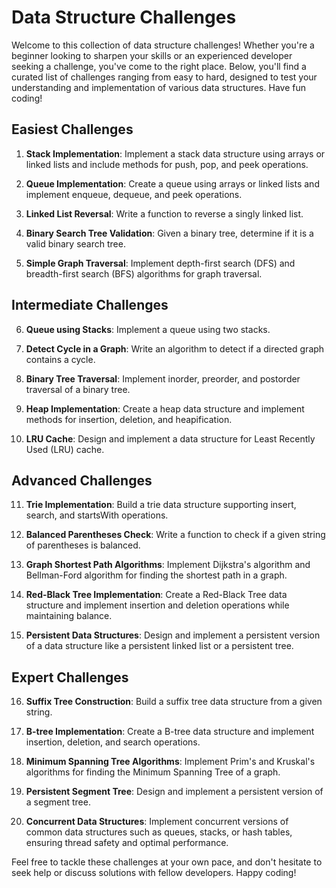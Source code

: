 # Data Structure Challenges

Welcome to this collection of data structure challenges! Whether you're a beginner looking to sharpen your skills or an experienced developer seeking a challenge, you've come to the right place. Below, you'll find a curated list of challenges ranging from easy to hard, designed to test your understanding and implementation of various data structures. Have fun coding!

## Easiest Challenges

1. **Stack Implementation**: Implement a stack data structure using arrays or linked lists and include methods for push, pop, and peek operations.
   
2. **Queue Implementation**: Create a queue using arrays or linked lists and implement enqueue, dequeue, and peek operations.

3. **Linked List Reversal**: Write a function to reverse a singly linked list.

4. **Binary Search Tree Validation**: Given a binary tree, determine if it is a valid binary search tree.

5. **Simple Graph Traversal**: Implement depth-first search (DFS) and breadth-first search (BFS) algorithms for graph traversal.

## Intermediate Challenges

6. **Queue using Stacks**: Implement a queue using two stacks.

7. **Detect Cycle in a Graph**: Write an algorithm to detect if a directed graph contains a cycle.

8. **Binary Tree Traversal**: Implement inorder, preorder, and postorder traversal of a binary tree.

9. **Heap Implementation**: Create a heap data structure and implement methods for insertion, deletion, and heapification.

10. **LRU Cache**: Design and implement a data structure for Least Recently Used (LRU) cache.

## Advanced Challenges

11. **Trie Implementation**: Build a trie data structure supporting insert, search, and startsWith operations.

12. **Balanced Parentheses Check**: Write a function to check if a given string of parentheses is balanced.

13. **Graph Shortest Path Algorithms**: Implement Dijkstra's algorithm and Bellman-Ford algorithm for finding the shortest path in a graph.

14. **Red-Black Tree Implementation**: Create a Red-Black Tree data structure and implement insertion and deletion operations while maintaining balance.

15. **Persistent Data Structures**: Design and implement a persistent version of a data structure like a persistent linked list or a persistent tree.

## Expert Challenges

16. **Suffix Tree Construction**: Build a suffix tree data structure from a given string.

17. **B-tree Implementation**: Create a B-tree data structure and implement insertion, deletion, and search operations.

18. **Minimum Spanning Tree Algorithms**: Implement Prim's and Kruskal's algorithms for finding the Minimum Spanning Tree of a graph.

19. **Persistent Segment Tree**: Design and implement a persistent version of a segment tree.

20. **Concurrent Data Structures**: Implement concurrent versions of common data structures such as queues, stacks, or hash tables, ensuring thread safety and optimal performance.

Feel free to tackle these challenges at your own pace, and don't hesitate to seek help or discuss solutions with fellow developers. Happy coding!